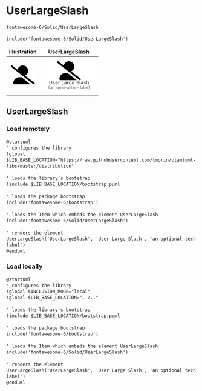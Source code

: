 # UserLargeSlash


```text
fontawesome-6/Solid/UserLargeSlash
```

```text
include('fontawesome-6/Solid/UserLargeSlash')
```



| Illustration | UserLargeSlash |
| :---: | :---: |
| ![illustration for Illustration](../../fontawesome-6/Solid/UserLargeSlash.png) | ![illustration for UserLargeSlash](../../fontawesome-6/Solid/UserLargeSlash.Local.png) |




## UserLargeSlash

### Load remotely
```plantuml
@startuml
' configures the library
!global $LIB_BASE_LOCATION="https://raw.githubusercontent.com/tmorin/plantuml-libs/master/distribution"

' loads the library's bootstrap
!include $LIB_BASE_LOCATION/bootstrap.puml

' loads the package bootstrap
include('fontawesome-6/bootstrap')

' loads the Item which embeds the element UserLargeSlash
include('fontawesome-6/Solid/UserLargeSlash')

' renders the element
UserLargeSlash('UserLargeSlash', 'User Large Slash', 'an optional tech label')
@enduml
```

### Load locally
```plantuml
@startuml
' configures the library
!global $INCLUSION_MODE="local"
!global $LIB_BASE_LOCATION="../.."

' loads the library's bootstrap
!include $LIB_BASE_LOCATION/bootstrap.puml

' loads the package bootstrap
include('fontawesome-6/bootstrap')

' loads the Item which embeds the element UserLargeSlash
include('fontawesome-6/Solid/UserLargeSlash')

' renders the element
UserLargeSlash('UserLargeSlash', 'User Large Slash', 'an optional tech label')
@enduml
```

